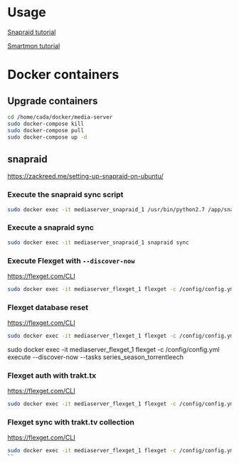# Usage
[Snapraid tutorial](http://zackreed.me/setting-up-snapraid-on-ubuntu/)

[Smartmon tutorial](http://zackreed.me/how-do-i-know-if-my-hard-drive-is-failing/)

# Docker containers

## Upgrade containers
```bash
cd /home/cada/docker/media-server
sudo docker-compose kill
sudo docker-compose pull
sudo docker-compose up -d
```

## snapraid

https://zackreed.me/setting-up-snapraid-on-ubuntu/

### Execute the snapraid sync script

```bash
sudo docker exec -it mediaserver_snapraid_1 /usr/bin/python2.7 /app/snapraid-runner/snapraid-runner.py -c /config/snapraid-runner.conf
```

### Execute a snapraid sync
```bash
sudo docker exec -it mediaserver_snapraid_1 snapraid sync
```

### Execute Flexget with ``--discover-now``
https://flexget.com/CLI

```bash
sudo docker exec -it mediaserver_flexget_1 flexget -c /config/config.yml execute --discover-now
```

### Flexget database reset
https://flexget.com/CLI

```bash
sudo docker exec -it mediaserver_flexget_1 flexget -c /config/config.yml database reset --sure
```

sudo docker exec -it mediaserver_flexget_1 flexget -c /config/config.yml execute --discover-now --tasks series_season_torrentleech

### Flexget auth with trakt.tx
https://flexget.com/CLI

```bash
sudo docker exec -it mediaserver_flexget_1 flexget -c /config/config.yml trakt auth carlba
```

### Flexget sync with trakt.tv collection
https://flexget.com/CLI

```bash
sudo docker exec -it mediaserver_flexget_1 flexget -c /config/config.yml execute --discover-now --tasks sync_collected_trakt
``
